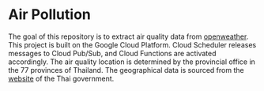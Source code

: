 # Air Pollution


The goal of this repository is to extract air quality data from [openweather](https://github.com/PattarapornH/air-pollution-airflow/blob/main/openweathermap.org). This project is built on the Google Cloud Platform. Cloud Scheduler releases messages to Cloud Pub/Sub, and Cloud Functions are activated accordingly. 
The air quality location is determined by the provincial office in the 77 provinces of Thailand. The geographical data is sourced from the [website](https://data.go.th/dataset/province-lat-long) of the Thai government.

